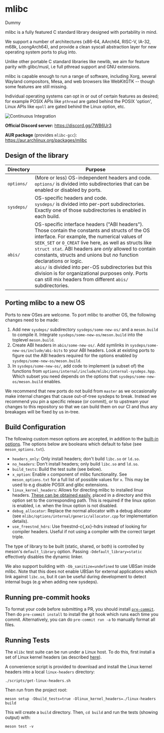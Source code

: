 # mlibc

Dummy

mlibc is a fully featured C standard library designed with portability in mind.

We support a number of architectures (x86-64, AArch64, RISC-V, IA-32, m68k, LoongArch64), and provide a clean syscall abstraction layer for new operating system ports to plug into.

Unlike other portable C standard libraries like newlib, we aim for feature parity with glibc/musl, i.e full pthread support and GNU extensions.

mlibc is capable enough to run a range of software, including Xorg, several Wayland compositors, Mesa, and web browsers like WebKitGTK -- though some features are still missing.

Individual operating systems can opt in or out of certain features as desired; for example POSIX APIs like `pthread` are gated behind the POSIX 'option', Linux APIs like `epoll` are gated behind the Linux option, etc.

![Continuous Integration](https://github.com/managarm/mlibc/workflows/Continuous%20Integration/badge.svg)

**Official Discord server:** https://discord.gg/7WB6Ur3

**AUR package** (provides `mlibc-gcc`): https://aur.archlinux.org/packages/mlibc

## Design of the library

| Directory | Purpose |
| --- | --- |
| `options/` | (More or less) OS-independent headers and code.<br>`options/` is divided into subdirectories that can be enabled or disabled by ports.|
| `sysdeps/` | OS-specific headers and code.<br>`sysdeps/` is divided into per-port subdirectories. Exactly one of those subdirectories is enabled in each build.|
| `abis/` | OS-specific interface headers ("ABI headers"). Those contain the constants and structs of the OS interface. For example, the numerical values of `SEEK_SET` or `O_CREAT` live here, as well as structs like `struct stat`. ABI headers are _only_ allowed to contain constants, structs and unions but _no_ function declarations or logic.<br>`abis/` is divided into per-OS subdirectories but this division is for organizational purposes only. Ports can still mix headers from different `abis/` subdirectories.|

## Porting mlibc to a new OS

Ports to new OSes are welcome. To port mlibc to another OS, the following changes need to be made:
1. Add new `sysdeps/` subdirectory `sysdeps/some-new-os/` and a `meson.build` to compile it. Integrate `sysdeps/some-new-os/meson.build` into the toplevel `meson.build`.
2. Create ABI headers in `abis/some-new-os/`. Add symlinks in `sysdeps/some-new-os/include/abi-bits` to your ABI headers. Look at existing ports to figure out the ABI headers required for the options enabled by `sysdeps/some-new-os/meson.build`.
3. In `sysdeps/some-new-os/`, add code to implement (a subset of) the functions from `options/internal/include/mlibc/internal-sysdeps.hpp`. Which subset you need depends on the options that `sysdeps/some-new-os/meson.build` enables.

We recommend that new ports do not build from `master` as we occasionally make internal changes that cause out-of-tree sysdeps to break. Instead we recommend you pin a specific release (or commit), or to upstream your changes to this repository so that we can build them on our CI and thus any breakages will be fixed by us in-tree.

## Build Configuration

The following custom meson options are accepted, in addition to the [built-in options](https://mesonbuild.com/Builtin-options.html). The options below are booleans which default to false (see `meson_options.txt`).

- `headers_only`: Only install headers; don't build `libc.so` or `ld.so`.
- `no_headers`: Don't install headers; only build `libc.so` and `ld.so`.
- `build_tests`: Build the test suite (see below).
- `x_option`: Enable `x` component of mlibc functionality. See `meson_options.txt` for a full list of possible values for `x`. This may be used to e.g disable POSIX and glibc extensions.
- `linux_kernel_headers`: Allows for directing mlibc to installed linux headers. [These can be obtained easily](https://docs.kernel.org/kbuild/headers_install.html), placed in a directory and this option set to the corresponding path. This is required if the linux option is enabled, i.e. when the linux option is not disabled.
- `debug_allocator`: Replace the normal allocator with a debug allocator (see `mlibc/options/internal/generic/allocator.cpp` for implementation details).
- `use_freestnd_hdrs`: Use freestnd-c{,xx}-hdrs instead of looking for compiler headers. Useful if not using a compiler with the correct target triple.

The type of library to be built (static, shared, or both) is controlled by meson's `default_library` option. Passing `-Ddefault_library=static` effectively disables the dynamic linker.

We also support building with `-Db_sanitize=undefined` to use UBSan inside mlibc. Note that this does not enable UBSan for external applications which link against `libc.so`, but it can be useful during development to detect internal bugs (e.g when adding new sysdeps).

## Running pre-commit hooks

To format your code before submitting a PR, you should install [`pre-commit`](https://pre-commit.com/). Then do `pre-commit install` to install the git hook which runs each time you commit. Alternatively, you can do `pre-commit run -a` to manually format all files.

## Running Tests

The `mlibc` test suite can be run under a Linux host. To do this, first install a set of Linux kernel headers (as described [here](https://docs.kernel.org/kbuild/headers_install.html)).

A convenience script is provided to download and install the Linux kernel headers into a local `linux-headers` directory:
```
./scripts/get-linux-headers.sh
```
Then run from the project root:
```
meson setup -Dbuild_tests=true -Dlinux_kernel_headers=./linux-headers build
```
This will create a `build` directory. Then, `cd build` and run the tests (showing output) with:
```
meson test -v
```
